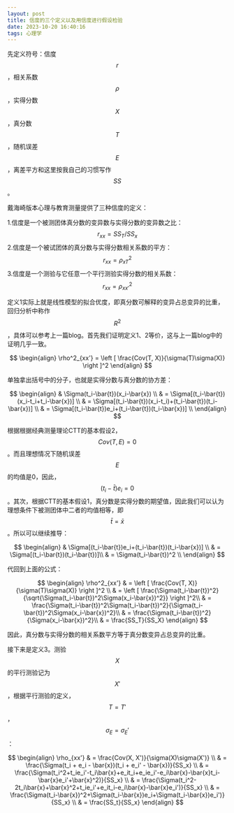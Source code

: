 ```yaml
---
layout: post
title: 信度的三个定义以及用信度进行假设检验
date: 2023-10-20 16:40:16
tags: 心理学
---
```


先定义符号：信度 $$r$$，相关系数 $$\rho$$，实得分数 $$X$$，真分数 $$T$$，随机误差$$E$$，离差平方和这里按我自己的习惯写作 $$SS$$。

戴海崎版本心理与教育测量提供了三种信度的定义：

1.信度是一个被测团体真分数的变异数与实得分数的变异数之比： $$r_{xx} = SS_T/SS_x$$
2.信度是一个被试团体的真分数与实得分数相关系数的平方： $$r_{xx} = \rho^2_{xT}$$
3.信度是一个测验与它任意一个平行测验实得分数的相关系数： $$r_{xx} = \rho^2_{xx'}$$

定义1实际上就是线性模型的拟合优度，即真分数可解释的变异占总变异的比重，回归分析中称作 $$R^2$$，具体可以参考上一篇blog。首先我们证明定义1、2等价，这与上一篇blog中的证明几乎一致。

$$
\begin{align}
\rho^2_{xx'} = \left [ \frac{Cov(T, X)}{\sigma(T)\sigma(X)} \right ]^2
\end{align}
$$

单独拿出括号中的分子，也就是实得分数与真分数的协方差：

$$
\begin{align}
& \Sigma(t_i-\bar{t})(x_i-\bar{x}) \\
& = \Sigma[(t_i-\bar{t})(x_i-t_i+t_i-\bar{x})] \\
& = \Sigma[(t_i-\bar{t})(x_i-t_i)+(t_i-\bar{t})(t_i-\bar{x})] \\
& = \Sigma[(t_i-\bar{t})e_i+(t_i-\bar{t})(t_i-\bar{x})] \\
\end{align}
$$

根据根据经典测量理论CTT的基本假设2， $$Cov(T, E)=0$$。而且理想情况下随机误差 $$E$$ 的均值是0，因此，$$(t_i-\bar{t})e_i=0$$。其次，根据CTT的基本假设1，真分数是实得分数的期望值，因此我们可以认为理想条件下被测团体中二者的均值相等，即 $$\bar{t} = \bar{x}$$。所以可以继续推导：

$$
\begin{align}
& \Sigma[(t_i-\bar{t})e_i+(t_i-\bar{t})(t_i-\bar{x})] \\
& = \Sigma[(t_i-\bar{t})(t_i-\bar{t})]\\
& = \Sigma(t_i-\bar{t})^2 \\
\end{align}
$$

代回到上面的公式：

$$
\begin{align}
\rho^2_{xx'} & = \left [ \frac{Cov(T, X)}{\sigma(T)\sigma(X)} \right ]^2 \\
& = \left [ \frac{\Sigma(t_i-\bar{t})^2}{\sqrt{\Sigma(t_i-\bar{t})^2\Sigma(x_i-\bar{x})^2}} \right ]^2\\
& = \frac{\Sigma(t_i-\bar{t})^2\Sigma(t_i-\bar{t})^2}{\Sigma(t_i-\bar{t})^2\Sigma(x_i-\bar{x})^2}\\
& = \frac{\Sigma(t_i-\bar{t})^2}{\Sigma(x_i-\bar{x})^2}\\
& = \frac{SS_T}{SS_X}
\end{align}
$$

因此，真分数与实得分数的相关系数平方等于真分数变异占总变异的比重。

接下来是定义3。测验 $$X$$ 的平行测验记为 $$X'$$，根据平行测验的定义， $$T=T'$$， $$\sigma_E=\sigma_E'$$：

$$
\begin{align}
\rho_{xx'} & = \frac{Cov(X, X')}{\sigma(X)\sigma(X')} \\
& =  \frac{\Sigma(t_i + e_i - \bar{x})(t_i + e_i' - \bar{x})}{SS_x} \\
& =  \frac{\Sigma(t_i^2+t_ie_i'-t_i\bar{x}+e_it_i+e_ie_i'-e_i\bar{x}-\bar{x}t_i-\bar{x}e_i'+\bar{x}^2)}{SS_x} \\
& =  \frac{\Sigma(t_i^2-2t_i\bar{x}+\bar{x}^2+t_ie_i'+e_it_i-e_i\bar{x}-\bar{x}e_i')}{SS_x} \\
& =  \frac{\Sigma(t_i-\bar{x})^2+\Sigma(t_i-\bar{x})e_i+\Sigma(t_i-\bar{x})e_i')}{SS_x} \\
& =  \frac{SS_t}{SS_x}
\end{align}
$$


